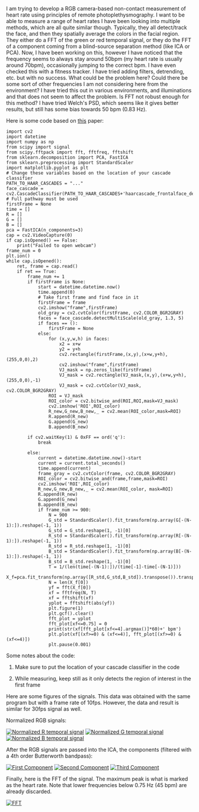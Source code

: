 I am trying to develop a RGB camera-based non-contact measurement of heart rate using principles of remote photoplethysmography. I want to be able to measure a range of heart rates I have been looking into multiple methods, which are all quite similar though. Typically, they all detect/track the face, and then they spatially average the colors in the facial region. They either do a FFT of the green or red temporal signal, or they do the FFT of a component coming from a blind-source separation method (like ICA or PCA). Now, I have been working on this, however I have noticed that the frequency seems to always stay around 50bpm (my heart rate is usually around 70bpm), occasionally jumping to the correct bpm. I have even checked this with a fitness tracker. I have tried adding filters, detrending, etc. but with no success. What could be the problem here? Could there be some sort of other frequencies I am not considering here from the environment? I have tried this out in various environments, and illuminations and that does not seem to affect the problem. Is FFT not robust enough for this method? I have tried Welch's PSD, which seems like it gives better results, but still has some bias towards 50 bpm (0.83 Hz). 

Here is some code based on [this][1] paper:

    import cv2
    import datetime
    import numpy as np
    from scipy import signal
    from scipy.fftpack import fft, fftfreq, fftshift
    from sklearn.decomposition import PCA, FastICA
    from sklearn.preprocessing import StandardScaler
    import matplotlib.pyplot as plt
    # Change these variables based on the location of your cascade classifier
    PATH_TO_HAAR_CASCADES = "..." 
    face_cascade = cv2.CascadeClassifier(PATH_TO_HAAR_CASCADES+'haarcascade_frontalface_default.xml') # Full pathway must be used
    firstFrame = None
    time = []
    R = []
    G = []
    B = []
    pca = FastICA(n_components=3)
    cap = cv2.VideoCapture(0)
    if cap.isOpened() == False:
        print("Failed to open webcam")
    frame_num = 0
    plt.ion()
    while cap.isOpened():
        ret, frame = cap.read()
        if ret == True:
            frame_num += 1
            if firstFrame is None:
                start = datetime.datetime.now()
                time.append(0)
                # Take first frame and find face in it
                firstFrame = frame
                cv2.imshow("frame",firstFrame)
                old_gray = cv2.cvtColor(firstFrame, cv2.COLOR_BGR2GRAY)
                faces = face_cascade.detectMultiScale(old_gray, 1.3, 5) 
                if faces == ():
                    firstFrame = None
                else:
                    for (x,y,w,h) in faces: 
                        x2 = x+w
                        y2 = y+h
                        cv2.rectangle(firstFrame,(x,y),(x+w,y+h),(255,0,0),2)
                        cv2.imshow("frame",firstFrame)
                        VJ_mask = np.zeros_like(firstFrame)
                        VJ_mask = cv2.rectangle(VJ_mask,(x,y),(x+w,y+h),(255,0,0),-1)
                        VJ_mask = cv2.cvtColor(VJ_mask, cv2.COLOR_BGR2GRAY)
                    ROI = VJ_mask
                    ROI_color = cv2.bitwise_and(ROI,ROI,mask=VJ_mask)
                    cv2.imshow('ROI',ROI_color)
                    R_new,G_new,B_new,_ = cv2.mean(ROI_color,mask=ROI)
                    R.append(R_new)
                    G.append(G_new)
                    B.append(B_new)
                    
            if cv2.waitKey(1) & 0xFF == ord('q'):
                break
            
            else:
                current = datetime.datetime.now()-start
                current = current.total_seconds()
                time.append(current)
                frame_gray = cv2.cvtColor(frame, cv2.COLOR_BGR2GRAY)
                ROI_color = cv2.bitwise_and(frame,frame,mask=ROI)
                cv2.imshow('ROI',ROI_color)
                R_new,G_new,B_new,_ = cv2.mean(ROI_color, mask=ROI)
                R.append(R_new)
                G.append(G_new)
                B.append(B_new)
                if frame_num >= 900:
                    N = 900
                    G_std = StandardScaler().fit_transform(np.array(G[-(N-1):]).reshape(-1, 1))
                    G_std = G_std.reshape(1, -1)[0]
                    R_std = StandardScaler().fit_transform(np.array(R[-(N-1):]).reshape(-1, 1))
                    R_std = R_std.reshape(1, -1)[0]
                    B_std = StandardScaler().fit_transform(np.array(B[-(N-1):]).reshape(-1, 1))
                    B_std = B_std.reshape(1, -1)[0]
                    T = 1/(len(time[-(N-1):])/(time[-1]-time[-(N-1)]))
                    X_f=pca.fit_transform(np.array([R_std,G_std,B_std]).transpose()).transpose()
                    N = len(X_f[0])
                    yf = fft(X_f[0])
                    xf = fftfreq(N, T)
                    xf = fftshift(xf)
                    yplot = fftshift(abs(yf))
                    plt.figure(1)
                    plt.gcf().clear()
                    fft_plot = yplot
                    fft_plot[xf<=0.75] = 0
                    print(str(xf[fft_plot[xf<=4].argmax()]*60)+' bpm')
                    plt.plot(xf[(xf>=0) & (xf<=4)], fft_plot[(xf>=0) & (xf<=4)])
                    plt.pause(0.001)



Some notes about the code:

1. Make sure to put the location of your cascade classifier in the code

2. While measuring, keep still as it only detects the region of interest in the first frame

Here are some figures of the signals. This data was obtained with the same program but with a frame rate of 10fps. However, the data and result is similar for 30fps signal as well.

Normalized RGB signals:

[![Normalized R temporal signal][2]][2]
[![Normalized G temporal signal][3]][3]
[![Normalized B temporal signal][4]][4]

After the RGB signals are passed into the ICA, the components (filtered with a 4th order Butterworth bandpass):

[![First Component][5]][5]
[![Second Component][6]][6]
[![Third Component][7]][7]

Finally, here is the FFT of the signal. The maximum peak is what is marked as the heart rate. Note that lower frequencies below 0.75 Hz (45 bpm) are already discarded.

[![FFT][8]][8]


  [1]: https://www.osapublishing.org/oe/abstract.cfm?URI=oe-18-10-10762
  [2]: https://i.stack.imgur.com/Jj0SN.png
  [3]: https://i.stack.imgur.com/Fswne.png
  [4]: https://i.stack.imgur.com/Xb07O.png
  [5]: https://i.stack.imgur.com/8jASv.png
  [6]: https://i.stack.imgur.com/S3u72.png
  [7]: https://i.stack.imgur.com/3BiLn.png
  [8]: https://i.stack.imgur.com/4qzk5.png
